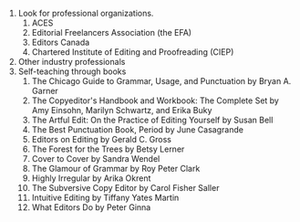 1. Look for professional organizations.
	1. ACES
	2. Editorial Freelancers Association (the EFA)
	3. Editors Canada
	4. Chartered Institute of Editing and Proofreading (CIEP)
2. Other industry professionals
3. Self-teaching through books
	1. The Chicago Guide to Grammar, Usage, and Punctuation by Bryan A. Garner
	2. The Copyeditor's Handbook and Workbook: The Complete Set by Amy Einsohn, Marilyn Schwartz, and Erika Buky
	3. The Artful Edit: On the Practice of Editing Yourself by Susan Bell
	4. The Best Punctuation Book, Period by June Casagrande
	5. Editors on Editing by Gerald C. Gross
	6. The Forest for the Trees by Betsy Lerner
	7. Cover to Cover by Sandra Wendel
	8. The Glamour of Grammar by Roy Peter Clark
	9. Highly Irregular by Arika Okrent
	10. The Subversive Copy Editor by Carol Fisher Saller
	11. Intuitive Editing by Tiffany Yates Martin
	12. What Editors Do by Peter Ginna